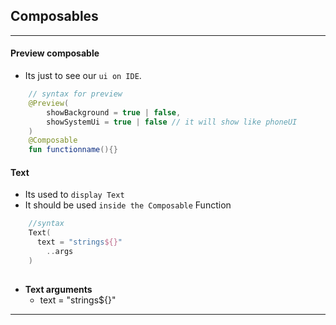 ## Composables
---
#### Preview composable
- Its just to see our `ui on IDE`.
```kotlin
    // syntax for preview
    @Preview(
        showBackground = true | false,
        showSystemUi = true | false // it will show like phoneUI
    )
    @Composable
    fun functionname(){}
```

#### Text
- Its used to `display Text`
- It should be used `inside the Composable` Function
```kotlin
    //syntax
    Text(
      text = "strings${}"
        ..args
    )
    
```
- __Text arguments__
    - text = "strings${}"


---

